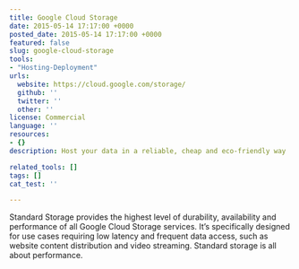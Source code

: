 ```yaml
---
title: Google Cloud Storage
date: 2015-05-14 17:17:00 +0000
posted_date: 2015-05-14 17:17:00 +0000
featured: false
slug: google-cloud-storage
tools:
- "Hosting-Deployment"
urls:
  website: https://cloud.google.com/storage/
  github: ''
  twitter: ''
  other: ''
license: Commercial
language: ''
resources:
- {}
description: Host your data in a reliable, cheap and eco-friendly way

related_tools: []
tags: []
cat_test: ''

---
```

Standard Storage provides the highest level of durability, availability and performance of all Google Cloud Storage services. It’s specifically designed for use cases requiring low latency and frequent data access, such as website content distribution and video streaming. Standard storage is all about performance.




